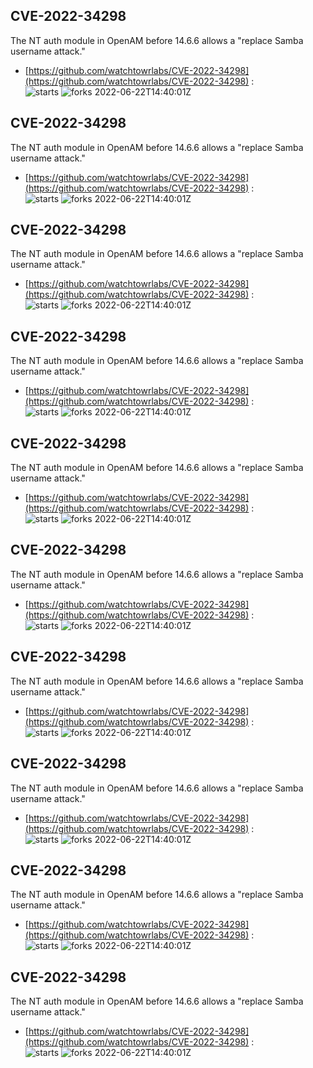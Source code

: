 ## CVE-2022-34298
 The NT auth module in OpenAM before 14.6.6 allows a "replace Samba username attack."

- [https://github.com/watchtowrlabs/CVE-2022-34298](https://github.com/watchtowrlabs/CVE-2022-34298) :  
![starts](https://img.shields.io/github/stars/watchtowrlabs/CVE-2022-34298.svg) 
![forks](https://img.shields.io/github/forks/watchtowrlabs/CVE-2022-34298.svg) 
2022-06-22T14:40:01Z

## CVE-2022-34298
 The NT auth module in OpenAM before 14.6.6 allows a "replace Samba username attack."

- [https://github.com/watchtowrlabs/CVE-2022-34298](https://github.com/watchtowrlabs/CVE-2022-34298) :  
![starts](https://img.shields.io/github/stars/watchtowrlabs/CVE-2022-34298.svg) 
![forks](https://img.shields.io/github/forks/watchtowrlabs/CVE-2022-34298.svg) 
2022-06-22T14:40:01Z

## CVE-2022-34298
 The NT auth module in OpenAM before 14.6.6 allows a "replace Samba username attack."

- [https://github.com/watchtowrlabs/CVE-2022-34298](https://github.com/watchtowrlabs/CVE-2022-34298) :  
![starts](https://img.shields.io/github/stars/watchtowrlabs/CVE-2022-34298.svg) 
![forks](https://img.shields.io/github/forks/watchtowrlabs/CVE-2022-34298.svg) 
2022-06-22T14:40:01Z

## CVE-2022-34298
 The NT auth module in OpenAM before 14.6.6 allows a "replace Samba username attack."

- [https://github.com/watchtowrlabs/CVE-2022-34298](https://github.com/watchtowrlabs/CVE-2022-34298) :  
![starts](https://img.shields.io/github/stars/watchtowrlabs/CVE-2022-34298.svg) 
![forks](https://img.shields.io/github/forks/watchtowrlabs/CVE-2022-34298.svg) 
2022-06-22T14:40:01Z

## CVE-2022-34298
 The NT auth module in OpenAM before 14.6.6 allows a "replace Samba username attack."

- [https://github.com/watchtowrlabs/CVE-2022-34298](https://github.com/watchtowrlabs/CVE-2022-34298) :  
![starts](https://img.shields.io/github/stars/watchtowrlabs/CVE-2022-34298.svg) 
![forks](https://img.shields.io/github/forks/watchtowrlabs/CVE-2022-34298.svg) 
2022-06-22T14:40:01Z

## CVE-2022-34298
 The NT auth module in OpenAM before 14.6.6 allows a "replace Samba username attack."

- [https://github.com/watchtowrlabs/CVE-2022-34298](https://github.com/watchtowrlabs/CVE-2022-34298) :  
![starts](https://img.shields.io/github/stars/watchtowrlabs/CVE-2022-34298.svg) 
![forks](https://img.shields.io/github/forks/watchtowrlabs/CVE-2022-34298.svg) 
2022-06-22T14:40:01Z

## CVE-2022-34298
 The NT auth module in OpenAM before 14.6.6 allows a "replace Samba username attack."

- [https://github.com/watchtowrlabs/CVE-2022-34298](https://github.com/watchtowrlabs/CVE-2022-34298) :  
![starts](https://img.shields.io/github/stars/watchtowrlabs/CVE-2022-34298.svg) 
![forks](https://img.shields.io/github/forks/watchtowrlabs/CVE-2022-34298.svg) 
2022-06-22T14:40:01Z

## CVE-2022-34298
 The NT auth module in OpenAM before 14.6.6 allows a "replace Samba username attack."

- [https://github.com/watchtowrlabs/CVE-2022-34298](https://github.com/watchtowrlabs/CVE-2022-34298) :  
![starts](https://img.shields.io/github/stars/watchtowrlabs/CVE-2022-34298.svg) 
![forks](https://img.shields.io/github/forks/watchtowrlabs/CVE-2022-34298.svg) 
2022-06-22T14:40:01Z

## CVE-2022-34298
 The NT auth module in OpenAM before 14.6.6 allows a "replace Samba username attack."

- [https://github.com/watchtowrlabs/CVE-2022-34298](https://github.com/watchtowrlabs/CVE-2022-34298) :  
![starts](https://img.shields.io/github/stars/watchtowrlabs/CVE-2022-34298.svg) 
![forks](https://img.shields.io/github/forks/watchtowrlabs/CVE-2022-34298.svg) 
2022-06-22T14:40:01Z

## CVE-2022-34298
 The NT auth module in OpenAM before 14.6.6 allows a "replace Samba username attack."

- [https://github.com/watchtowrlabs/CVE-2022-34298](https://github.com/watchtowrlabs/CVE-2022-34298) :  
![starts](https://img.shields.io/github/stars/watchtowrlabs/CVE-2022-34298.svg) 
![forks](https://img.shields.io/github/forks/watchtowrlabs/CVE-2022-34298.svg) 
2022-06-22T14:40:01Z

